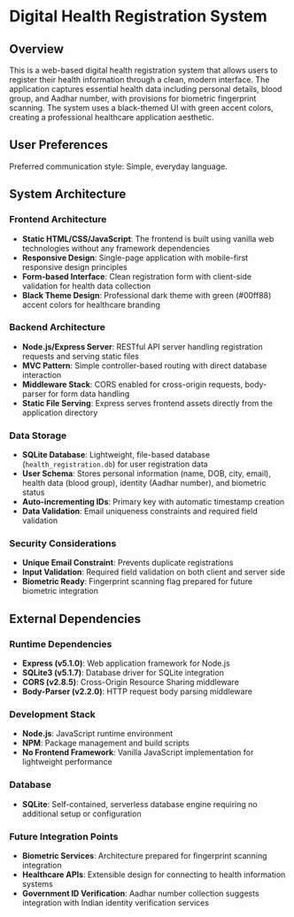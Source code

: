 # Digital Health Registration System

## Overview

This is a web-based digital health registration system that allows users to register their health information through a clean, modern interface. The application captures essential health data including personal details, blood group, and Aadhar number, with provisions for biometric fingerprint scanning. The system uses a black-themed UI with green accent colors, creating a professional healthcare application aesthetic.

## User Preferences

Preferred communication style: Simple, everyday language.

## System Architecture

### Frontend Architecture
- **Static HTML/CSS/JavaScript**: The frontend is built using vanilla web technologies without any framework dependencies
- **Responsive Design**: Single-page application with mobile-first responsive design principles
- **Form-based Interface**: Clean registration form with client-side validation for health data collection
- **Black Theme Design**: Professional dark theme with green (#00ff88) accent colors for healthcare branding

### Backend Architecture
- **Node.js/Express Server**: RESTful API server handling registration requests and serving static files
- **MVC Pattern**: Simple controller-based routing with direct database interaction
- **Middleware Stack**: CORS enabled for cross-origin requests, body-parser for form data handling
- **Static File Serving**: Express serves frontend assets directly from the application directory

### Data Storage
- **SQLite Database**: Lightweight, file-based database (`health_registration.db`) for user registration data
- **User Schema**: Stores personal information (name, DOB, city, email), health data (blood group), identity (Aadhar number), and biometric status
- **Auto-incrementing IDs**: Primary key with automatic timestamp creation
- **Data Validation**: Email uniqueness constraints and required field validation

### Security Considerations
- **Unique Email Constraint**: Prevents duplicate registrations
- **Input Validation**: Required field validation on both client and server side
- **Biometric Ready**: Fingerprint scanning flag prepared for future biometric integration

## External Dependencies

### Runtime Dependencies
- **Express (v5.1.0)**: Web application framework for Node.js
- **SQLite3 (v5.1.7)**: Database driver for SQLite integration
- **CORS (v2.8.5)**: Cross-Origin Resource Sharing middleware
- **Body-Parser (v2.2.0)**: HTTP request body parsing middleware

### Development Stack
- **Node.js**: JavaScript runtime environment
- **NPM**: Package management and build scripts
- **No Frontend Framework**: Vanilla JavaScript implementation for lightweight performance

### Database
- **SQLite**: Self-contained, serverless database engine requiring no additional setup or configuration

### Future Integration Points
- **Biometric Services**: Architecture prepared for fingerprint scanning integration
- **Healthcare APIs**: Extensible design for connecting to health information systems
- **Government ID Verification**: Aadhar number collection suggests integration with Indian identity verification services
